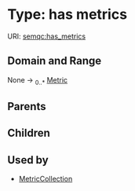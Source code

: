 
# Type: has metrics




URI: [semqc:has_metrics](http://w3id.org/semqchas_metrics)


## Domain and Range

None ->  <sub>0..*</sub> [Metric](Metric.md)

## Parents


## Children


## Used by

 * [MetricCollection](MetricCollection.md)
